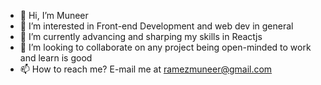 - 👋 Hi, I’m Muneer
- 👀 I’m interested in Front-end Development and web dev in general 
- 🌱 I’m currently advancing and sharping my skills in Reactjs 
- 💞️ I’m looking to collaborate on any project being open-minded to work and learn is good
- 📫 How to reach me? E-mail me at ramezmuneer@gmail.com

